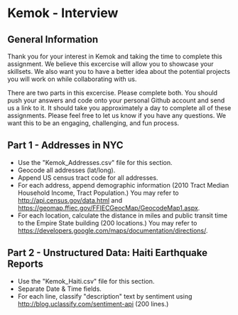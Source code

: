 # Kemok - Interview
## General Information
Thank you for your interest in Kemok and taking the time to complete this assignment. We believe this excercise will allow you to showcase your skillsets. We also want you to have a better idea about the potential projects you will work on while collaborating with us. 

There are two parts in this excercise. Please complete both. You should push your answers and code onto your personal Github account and send us a link to it. It should take you approximately a day to complete all of these assignments. Please feel free to let us know if you have any questions. We want this to be an engaging, challenging, and fun process. 

## Part 1 - Addresses in NYC
- Use the "Kemok_Addresses.csv" file for this section. 
- Geocode all addresses (lat/long).
- Append US census tract code for all addresses.
- For each address, append demographic information (2010 Tract Median Household Income, Tract Population.) You may refer to  http://api.census.gov/data.html and https://geomap.ffiec.gov/FFIECGeocMap/GeocodeMap1.aspx. 
- For each location, calculate the distance in miles and public transit time to the Empire State building (200 locations.) You may refer to https://developers.google.com/maps/documentation/directions/. 

## Part 2 - Unstructured Data: Haiti Earthquake Reports
- Use the "Kemok_Haiti.csv" file for this section.
- Separate Date & Time fields.
- For each line, classify "description" text by sentiment using http://blog.uclassify.com/sentiment-api (200 lines.) 

